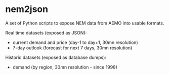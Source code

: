 nem2json
========

A set of Python scripts to expose NEM data from AEMO into usable formats.

Real time datasets (exposed as JSON):
- current demand and price (day-1 to day+1, 30mn resolution)
- 7-day outlook (forecast for next 7 days, 30mn resolution)

Historic datasets (exposed as database dumps):
- demand (by region, 30mn resolution - since 1998)